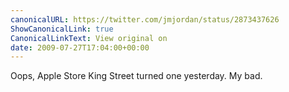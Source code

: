 ```yaml
---
canonicalURL: https://twitter.com/jmjordan/status/2873437626
ShowCanonicalLink: true
CanonicalLinkText: View original on
date: 2009-07-27T17:04:00+00:00
---
```

Oops, Apple Store King Street turned one yesterday. My bad.